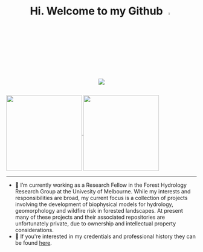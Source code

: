 
<h1 align="center" >Hi. Welcome to my Github <img src="ttps://user-images.githubusercontent.com/18350557/176309783-0785949b-9127-417c-8b55-ab5a4333674e.gif" alt="waving hand" width="4%"> </h1>


<p align="center">
  <a href="https://skillicons.dev">
    <img src="https://skillicons.dev/icons?i=r,py,rust" />
  </a>
</p>

</p>
<p align="center"><img src="https://komarev.com/ghpvc/?username=tom-keeble&style=flat-square&color=blue" alt=""></p>

<a href="https://github.com/anuraghazra/github-readme-stats">
  <img height=200 align="center" src="https://github-readme-stats.vercel.app/api?username=tom-keeble&count_private=false&show_icons=true&rank_icon=github&theme=tokyonight" />
</a>
<a href="https://github.com/anuraghazra/github-readme-stats">
  <img height=200 align="center" src="https://github-readme-stats.vercel.app/api/top-langs/?username=tom-keeble&layout=compact&langs_count=8&theme=tokyonight&card_width=280" />
</a>

---

- 🔭 I’m currently working as a Research Fellow in the Forest Hydrology Research Group at the Univesity of Melbourne. While my interests and responsibilities are broad, my current focus is a collection of projects involving the development of biophysical models for hydrology, geomorphology and wildfire risk in forested landscapes. At present many of these projects and their associated repositories are unfortunately private, due to ownership and intellectual property considerations.
- 💬 If you're interested in my credentials and professional history they can be found [here](https://tom-keeble.github.io/CV/).
<!--
**tom-keeble/tom-keeble** is a ✨ _special_ ✨ repository because its `README.md` (this file) appears on your GitHub profile.

Here are some ideas to get you started:

- 🔭 I’m currently working on ...
- 🌱 I’m currently learning ...
- 👯 I’m looking to collaborate on ...
- 🤔 I’m looking for help with ...
- 💬 Ask me about ...
- 📫 How to reach me: ...
- 😄 Pronouns: ...
- ⚡ Fun fact: ...
-->
